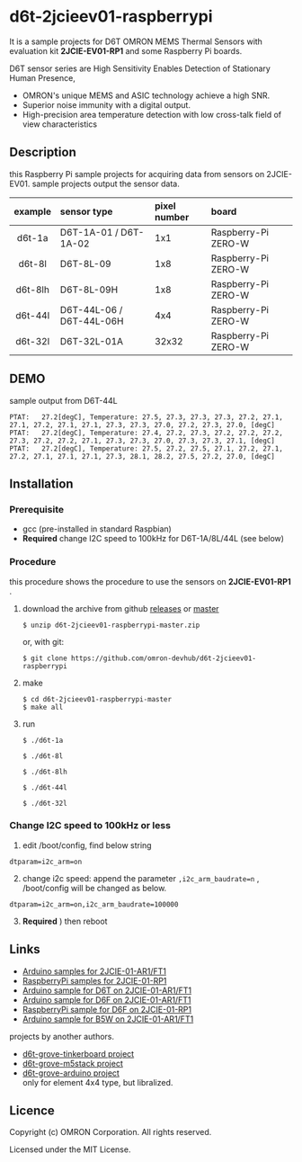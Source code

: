 # d6t-2jcieev01-raspberrypi
It is a sample projects for D6T OMRON MEMS Thermal Sensors with
evaluation kit **2JCIE-EV01-RP1** and some Raspberry Pi boards.

D6T sensor series are High Sensitivity Enables Detection
of Stationary Human Presence,

- OMRON's unique MEMS and ASIC technology achieve a high SNR.
- Superior noise immunity with a digital output.
- High-precision area temperature detection with low cross-talk field of
    view characteristics


## Description
this Raspberry Pi sample projects for acquiring data from sensors on 2JCIE-EV01.
sample projects output the sensor data.

| example | sensor type                | pixel number           | board |
|:-------:|:---------------------------|:-----------------------|:-----------------------|
| d6t-1a  | D6T-1A-01 / D6T-1A-02  | 1x1   | Raspberry-Pi ZERO-W |
| d6t-8l  | D6T-8L-09   | 1x8   | Raspberry-Pi ZERO-W |
| d6t-8lh  | D6T-8L-09H   | 1x8   |  Raspberry-Pi ZERO-W |
| d6t-44l | D6T-44L-06 / D6T-44L-06H   | 4x4   | Raspberry-Pi ZERO-W |
| d6t-32l | D6T-32L-01A   | 32x32   |  Raspberry-Pi ZERO-W |


## DEMO
sample output from D6T-44L

```
PTAT:   27.2[degC], Temperature: 27.5, 27.3, 27.3, 27.3, 27.2, 27.1, 27.1, 27.2, 27.1, 27.1, 27.3, 27.3, 27.0, 27.2, 27.3, 27.0, [degC]
PTAT:   27.2[degC], Temperature: 27.4, 27.2, 27.3, 27.2, 27.2, 27.2, 27.3, 27.2, 27.2, 27.1, 27.3, 27.3, 27.0, 27.3, 27.3, 27.1, [degC]
PTAT:   27.2[degC], Temperature: 27.5, 27.2, 27.5, 27.1, 27.2, 27.1, 27.2, 27.1, 27.1, 27.1, 27.3, 28.1, 28.2, 27.5, 27.2, 27.0, [degC]
```

## Installation
### Prerequisite
- gcc (pre-installed in standard Raspbian)
- **Required** change I2C speed to 100kHz for D6T-1A/8L/44L (see below)


### Procedure
this procedure shows the procedure to use the sensors on
**2JCIE-EV01-RP1** .

1. download the archive from github [releases](releases) or
    [master](archive/d6t-2jcieev01-raspberrypi-master.zip)

    ```shell
    $ unzip d6t-2jcieev01-raspberrypi-master.zip
    ```

    or, with git:

    ```shell
    $ git clone https://github.com/omron-devhub/d6t-2jcieev01-raspberrypi
    ```

2. make

    ```shell
    $ cd d6t-2jcieev01-raspberrypi-master
    $ make all
    ```

3. run

    ```shell
    $ ./d6t-1a
    ```

    ```shell
    $ ./d6t-8l
    ```

    ```shell
    $ ./d6t-8lh
    ```

    ```shell
    $ ./d6t-44l
    ```

    ```shell
    $ ./d6t-32l
    ```


### Change I2C speed to 100kHz or less
1. edit /boot/config, find below string

```
dtparam=i2c_arm=on
```

2. change i2c speed: append the parameter `,i2c_arm_baudrate=n` ,
    /boot/config will be changed as below.

```
dtparam=i2c_arm=on,i2c_arm_baudrate=100000
```

3. **Required** ) then reboot


## Links
- [Arduino samples for 2JCIE-01-AR1/FT1](https://github.com/omron-devhub/2jcieev01-arduino)
- [RaspberryPi samples for 2JCIE-01-RP1](https://github.com/omron-devhub/2jcieev01-raspberrypi)
- [Arduino sample for D6T on 2JCIE-01-AR1/FT1](https://github.com/omron-devhub/d6t-2jcieev01-arduino)
- [Arduino sample for D6F on 2JCIE-01-AR1/FT1](https://github.com/omron-devhub/d6f-2jcieev01-arduino)
- [RaspberryPi sample for D6F on 2JCIE-01-RP1](https://github.com/omron-devhub/d6f-2jcieev01-raspberrypi)
- [Arduino sample for B5W on 2JCIE-01-AR1/FT1](https://github.com/omron-devhub/b5w-2jcieev01-arduino)

projects by another authors.

- [d6t-grove-tinkerboard project](https://github.com/omron-devhub/d6t-grove-tinkerboard)
- [d6t-grove-m5stack project](https://github.com/omron-devhub/d6t-grove-m5stack)
- [d6t-grove-arduino project](https://github.com/omron-devhub/d6t-grove-arduino)  
    only for element 4x4 type, but libralized.


## Licence
Copyright (c) OMRON Corporation. All rights reserved.

Licensed under the MIT License.

